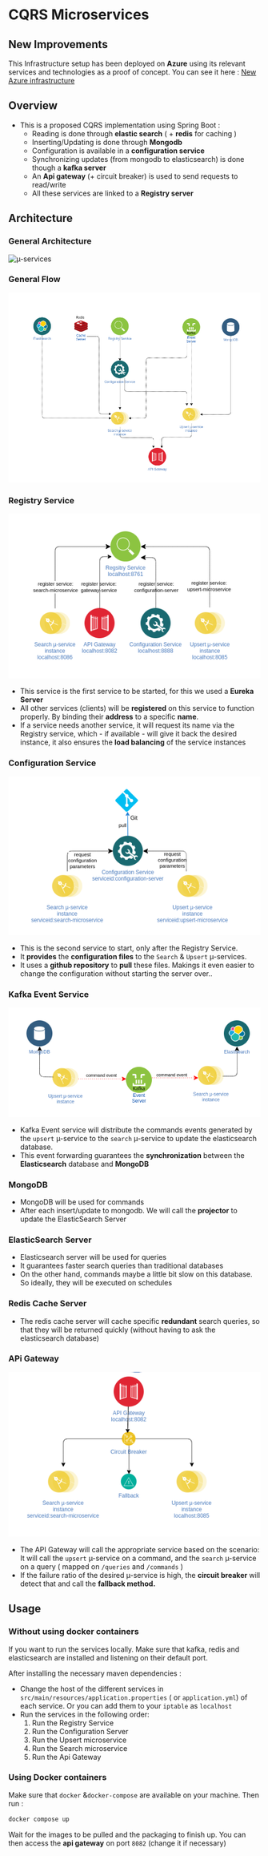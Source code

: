 # CQRS Microservices

## New Improvements

This Infrastructure setup has been deployed on **Azure** using its relevant services and technologies as a proof of concept. You can see it here : [New Azure infrastructure](https://github.com/Saief1999/cqrs-azure)

## Overview

- This is a proposed CQRS implementation using Spring Boot : 
  - Reading is done through **elastic search** ( + **redis** for caching )
  - Inserting/Updating is done through **Mongodb**
  - Configuration is available in a **configuration service**
  - Synchronizing updates (from mongodb  to elasticsearch) is done though a **kafka server**
  - An **Api gateway** (+ circuit breaker) is used to send requests to read/write
  - All these services are linked to a **Registry server**


## Architecture

### General Architecture

![µ-services](./resources/µ-services.png)

 ### General Flow

![launch_order](./resources/launch_order.png)

### Registry Service

![registry_service](./resources/registry_service.png)

- This service is the first service to be started, for this we used a **Eureka Server**
- All other services (clients) will be **registered** on this service to function properly. By binding their **address** to a specific **name**.
- If a service needs another service, it will request its name via the Registry service, which - if available - will give it back the desired instance, it also ensures the **load balancing** of the service instances

### Configuration Service

![configuration_service](./resources/configuration_service.png)

- This is the second service to start, only after the Registry Service.
- It **provides** the **configuration files** to the `Search` & `Upsert` µ-services.
- It uses a **github repository** to **pull** these files. Makings it even easier to change the configuration without starting the server over..

### Kafka Event Service

![event_service](./resources/event_service.png)

- Kafka Event service will distribute the commands events generated by the `upsert` µ-service to the `search` µ-service to update the elasticsearch database.
- This event forwarding guarantees the **synchronization** between the **Elasticsearch** database and **MongoDB**

### MongoDB

- MongoDB will be used for commands
- After each insert/update to mongodb. We will call the **projector** to update the ElasticSearch Server

### ElasticSearch Server

- Elasticsearch server will be used for queries
- It guarantees faster search queries than traditional databases
- On the other hand, commands maybe a little bit slow on this database. So ideally, they will be executed on schedules

### Redis Cache Server

- The redis cache server will cache specific **redundant** search queries, so that they will be returned quickly (without having to ask the elasticsearch database)

### APi Gateway

![api_gateway](./resources/api_gateway.png)

- The API Gateway will call the appropriate service based on the scenario: It will call the `upsert` µ-service on a command, and the `search` µ-service on a query ( mapped on `/queries` and `/commands` )
- If the failure ratio of the desired µ-service is high, the **circuit breaker** will detect that and call the **fallback method.**

## Usage

### Without using docker containers

If you want to run the services locally. Make sure that kafka, redis and elasticsearch are installed and listening on their default port.

After installing the necessary maven dependencies : 

- Change the host of the different services in `src/main/resources/application.properties` ( or `application.yml`) of each service. Or you can add them to your `iptable` as `localhost`
- Run the services in the following order:
  1. Run the Registry Service
  1. Run the Configuration Server
  1. Run the Upsert microservice
  1. Run the Search microservice
  1. Run the Api Gateway

### Using Docker containers

Make sure that `docker` &`docker-compose` are available on your machine. Then run :

```bash
docker compose up
```

Wait for the images to be pulled and the packaging to finish up. You can then access the **api gateway** on port `8082` (change it if necessary)
